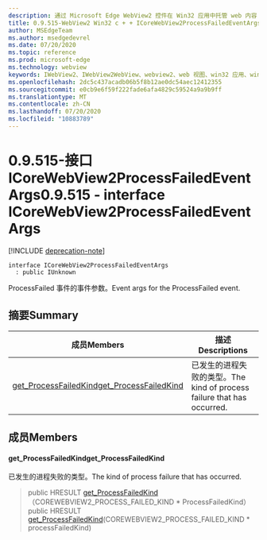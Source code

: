 ```yaml
---
description: 通过 Microsoft Edge WebView2 控件在 Win32 应用中托管 web 内容
title: 0.9.515-WebView2 Win32 c + + ICoreWebView2ProcessFailedEventArgs
author: MSEdgeTeam
ms.author: msedgedevrel
ms.date: 07/20/2020
ms.topic: reference
ms.prod: microsoft-edge
ms.technology: webview
keywords: IWebView2、IWebView2WebView、webview2、web 视图、win32 应用、win32、edge、ICoreWebView2、ICoreWebView2Controller、浏览器控件、边缘 html
ms.openlocfilehash: 2dc5c437acadb06b5f8b12ae0dc54aec12412355
ms.sourcegitcommit: e0cb9e6f59f222fade6afa4829c59524a9a9b9ff
ms.translationtype: MT
ms.contentlocale: zh-CN
ms.lasthandoff: 07/20/2020
ms.locfileid: "10883789"
---
```

# <span data-ttu-id="c7390-104">0.9.515-接口 ICoreWebView2ProcessFailedEventArgs</span><span class="sxs-lookup"><span data-stu-id="c7390-104">0.9.515 - interface ICoreWebView2ProcessFailedEventArgs</span></span> 

[!INCLUDE [deprecation-note](../../includes/deprecation-note.md)]

```
interface ICoreWebView2ProcessFailedEventArgs
  : public IUnknown
```

<span data-ttu-id="c7390-105">ProcessFailed 事件的事件参数。</span><span class="sxs-lookup"><span data-stu-id="c7390-105">Event args for the ProcessFailed event.</span></span>

## <span data-ttu-id="c7390-106">摘要</span><span class="sxs-lookup"><span data-stu-id="c7390-106">Summary</span></span>

 <span data-ttu-id="c7390-107">成员</span><span class="sxs-lookup"><span data-stu-id="c7390-107">Members</span></span>                        | <span data-ttu-id="c7390-108">描述</span><span class="sxs-lookup"><span data-stu-id="c7390-108">Descriptions</span></span>
--------------------------------|---------------------------------------------
[<span data-ttu-id="c7390-109">get_ProcessFailedKind</span><span class="sxs-lookup"><span data-stu-id="c7390-109">get_ProcessFailedKind</span></span>](#get_processfailedkind) | <span data-ttu-id="c7390-110">已发生的进程失败的类型。</span><span class="sxs-lookup"><span data-stu-id="c7390-110">The kind of process failure that has occurred.</span></span>

## <span data-ttu-id="c7390-111">成员</span><span class="sxs-lookup"><span data-stu-id="c7390-111">Members</span></span>

#### <span data-ttu-id="c7390-112">get_ProcessFailedKind</span><span class="sxs-lookup"><span data-stu-id="c7390-112">get_ProcessFailedKind</span></span> 

<span data-ttu-id="c7390-113">已发生的进程失败的类型。</span><span class="sxs-lookup"><span data-stu-id="c7390-113">The kind of process failure that has occurred.</span></span>

> <span data-ttu-id="c7390-114">public HRESULT [get_ProcessFailedKind](#get_processfailedkind)（COREWEBVIEW2_PROCESS_FAILED_KIND \* ProcessFailedKind）</span><span class="sxs-lookup"><span data-stu-id="c7390-114">public HRESULT [get_ProcessFailedKind](#get_processfailedkind)(COREWEBVIEW2_PROCESS_FAILED_KIND \* processFailedKind)</span></span>

